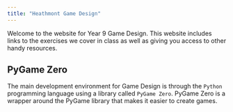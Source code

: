 ```yaml
---
title: "Heathmont Game Design"
---
```


Welcome to the website for Year 9 Game Design. This website includes links to the exercises we cover in class as well as giving you access to other handy resources. 

## PyGame Zero

The main development environment for Game Design is through the `Python` programming language using a library called `PyGame Zero`. PyGame Zero is a wrapper around the PyGame library that makes it easier to create games.

